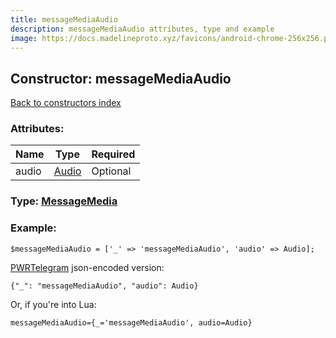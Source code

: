```yaml
---
title: messageMediaAudio
description: messageMediaAudio attributes, type and example
image: https://docs.madelineproto.xyz/favicons/android-chrome-256x256.png
---
```

## Constructor: messageMediaAudio  
[Back to constructors index](index.md)



### Attributes:

| Name     |    Type       | Required |
|----------|---------------|----------|
|audio|[Audio](../types/Audio.md) | Optional|



### Type: [MessageMedia](../types/MessageMedia.md)


### Example:

```
$messageMediaAudio = ['_' => 'messageMediaAudio', 'audio' => Audio];
```  

[PWRTelegram](https://pwrtelegram.xyz) json-encoded version:

```
{"_": "messageMediaAudio", "audio": Audio}
```


Or, if you're into Lua:  


```
messageMediaAudio={_='messageMediaAudio', audio=Audio}

```


